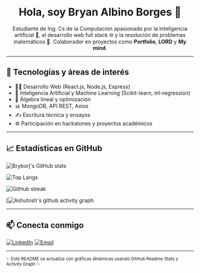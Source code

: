 <h1 align="center">Hola, soy Bryan Albino Borges 👋</h1>

<p align="center">
  Estudiante de Ing. Cs de la Computación apasionado por la inteligencia artificial 🤖, el desarrollo web full stack 🌐 y la resolución de problemas matemáticos 📐. 
  Colaborador en proyectos como <strong>Portfolio</strong>, <strong>LORD</strong> y <strong>My mind</strong>.
</p>

---

## 🚀 Tecnologías y áreas de interés

- 👨‍💻 Desarrollo Web (React.js, Node.js, Express)
- 🧠 Inteligencia Artificial y Machine Learning (Scikit-learn, ml-regression)
- 🧮 Álgebra lineal y optimización
- 📊 MongoDB, API REST, Axios
- ✍️ Escritura técnica y ensayos
- ⚙️ Participación en hackatones y proyectos académicos

---

## 📈 Estadísticas en GitHub

<!-- Gráfica de estadísticas -->
![Bryborj's GitHub stats](https://github-readme-stats.vercel.app/api?username=Bryborj&show_icons=true&theme=radical)

<!-- Lenguajes más usados -->
![Top Langs](https://github-readme-stats.vercel.app/api/top-langs/?username=Bryborj&layout=compact&theme=radical)

<!-- Actividad diaria -->
![GitHub streak](https://streak-stats.demolab.com?user=Bryborj&theme=radical&hide_border=true)

<!-- Contribuciones mensuales -->
[![Ashutosh's github activity graph](https://github-readme-activity-graph.vercel.app/graph?username=Bryborj&theme=github-compact&area_color=002bff&hide_border=true&color=ffffff&line=ffffff&area=true)

---

## 📫 Conecta conmigo

[![LinkedIn](https://img.shields.io/badge/LinkedIn-blue?style=flat&logo=linkedin&labelColor=blue)](https://www.linkedin.com/in/brybor-sh)
[![Email](https://img.shields.io/badge/Email-none-blue)](mailto:none)

---

<sup>✨ Este README se actualiza con gráficas dinámicas usando GitHub Readme Stats y Activity Graph ✨</sup>
